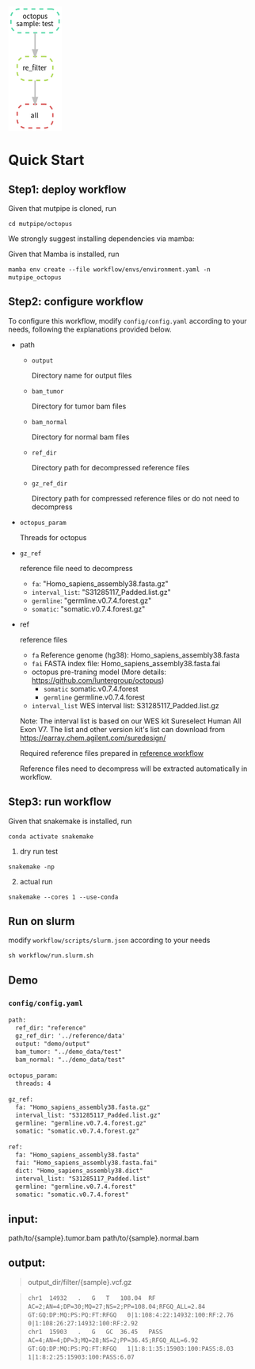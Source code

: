 ![octopus](https://github.com/douymLab/mutpipe/blob/main/octopus/octopus.png)

# Quick Start

## Step1: deploy workflow

Given that mutpipe is cloned, run

```{bash}
cd mutpipe/octopus
```

We strongly suggest installing dependencies via mamba:

Given that Mamba is installed, run

```{bash}
mamba env create --file workflow/envs/environment.yaml -n mutpipe_octopus
```

## Step2: configure workflow

To configure this workflow, modify `config/config.yaml` according to your needs, following the explanations provided below.

-  path
    
    -   `output`
        
        Directory name for output files
        
    -   `bam_tumor`
    
        Directory for tumor bam files
         
    -   `bam_normal`
    
        Directory for normal bam files
    
    -   `ref_dir`
    
        Directory path for decompressed reference files
    
    -   `gz_ref_dir`
    
        Directory path for compressed reference files or do not need to decompress

-   `octopus_param`

    Threads for octopus

-   `gz_ref`

    reference file need to decompress

    - `fa`: "Homo_sapiens_assembly38.fasta.gz"
    - `interval_list`: "S31285117_Padded.list.gz"
    - `germline`: "germline.v0.7.4.forest.gz"
    - `somatic`: "somatic.v0.7.4.forest.gz"

-   ref

    reference files

    + `fa` Reference genome (hg38): Homo_sapiens_assembly38.fasta
    + `fai` FASTA index file: Homo_sapiens_assembly38.fasta.fai
    - octopus pre-traning model (More details: https://github.com/luntergroup/octopus)
      + `somatic` somatic.v0.7.4.forest
      + `germline` germline.v0.7.4.forest
    + `interval_list` WES interval list: S31285117_Padded.list.gz  

    Note: The interval list is based on our WES kit Sureselect Human All Exon V7. The list and other version kit's list can download from https://earray.chem.agilent.com/suredesign/

    Required reference files prepared in [reference workflow](/reference)

    Reference files need to decompress will be extracted automatically in workflow.

## Step3: run workflow

Given that snakemake is installed, run

```{bash}
conda activate snakemake
```

1.  dry run test

```{bash}
snakemake -np
```

2.  actual run

```{bash}
snakemake --cores 1 --use-conda
```

## Run on slurm

modify `workflow/scripts/slurm.json` according to your needs

```{bash}
sh workflow/run.slurm.sh
```

## Demo

### `config/config.yaml`

```{yaml}
path:
  ref_dir: "reference"
  gz_ref_dir: '../reference/data'
  output: "demo/output"
  bam_tumor: "../demo_data/test"
  bam_normal: "../demo_data/test"

octopus_param:
  threads: 4

gz_ref:
  fa: "Homo_sapiens_assembly38.fasta.gz"
  interval_list: "S31285117_Padded.list.gz"
  germline: "germline.v0.7.4.forest.gz"
  somatic: "somatic.v0.7.4.forest.gz"

ref:
  fa: "Homo_sapiens_assembly38.fasta"
  fai: "Homo_sapiens_assembly38.fasta.fai"
  dict: "Homo_sapiens_assembly38.dict"
  interval_list: "S31285117_Padded.list"
  germline: "germline.v0.7.4.forest"
  somatic: "somatic.v0.7.4.forest"
```

## input:

path/to/{sample}.tumor.bam
path/to/{sample}.normal.bam

## output:
> output_dir/filter/{sample}.vcf.gz  

> ``` chr1	14932	.	G	T	108.04	RF	AC=2;AN=4;DP=30;MQ=27;NS=2;PP=108.04;RFGQ_ALL=2.84	GT:GQ:DP:MQ:PS:PQ:FT:RFGQ	0|1:108:4:22:14932:100:RF:2.76	0|1:108:26:27:14932:100:RF:2.92 ```  
> ``` chr1	15903	.	G	GC	36.45	PASS	AC=4;AN=4;DP=3;MQ=28;NS=2;PP=36.45;RFGQ_ALL=6.92	GT:GQ:DP:MQ:PS:PQ:FT:RFGQ	1|1:8:1:35:15903:100:PASS:8.03	1|1:8:2:25:15903:100:PASS:6.07 ```



